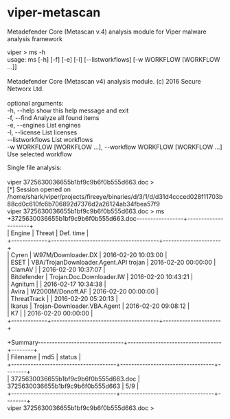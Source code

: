# viper-metascan
Metadefender Core (Metascan v.4) analysis module for Viper malware analysis framework

viper > ms -h<br/>
usage: ms [-h] [-f] [-e] [-l] [--listworkflows] [-w WORKFLOW [WORKFLOW ...]]<br/>
<br/>
Metadefender Core (Metascan v4) analysis module. (c) 2016 Secure Networx Ltd.<br/>
<br/>
optional arguments:<br/>
  -h, --help            show this help message and exit<br/>
  -f, --find            Analyze all found items<br/>
  -e, --engines         List engines<br/>
  -l, --license         List licenses<br/>
  --listworkflows       List workflows<br/>
  -w WORKFLOW [WORKFLOW ...], --workflow WORKFLOW [WORKFLOW ...]<br/>
                        Use selected workflow<br/>

Single file analysis:<br />
<br />
viper 3725630036655b1bf9c9b6f0b555d663.doc > <br />
[*] Session opened on /home/shark/viper/projects/fireeye/binaries/d/3/1/d/d31d4ccced028f11703b88cd0c610fc6b706892d7376d2a26124ab34fbea57f9<br />
viper 3725630036655b1bf9c9b6f0b555d663.doc > ms<br />
+3725630036655b1bf9c9b6f0b555d663.doc-----------------+---------------------+<br />
| Engine      | Threat                                | Def. time           |<br />
+-------------+---------------------------------------+---------------------+<br />
| Cyren       | W97M/Downloader.DX                    | 2016-02-20 10:03:00 |<br />
| ESET        | VBA/TrojanDownloader.Agent.API trojan | 2016-02-20 00:00:00 |<br />
| ClamAV      |                                       | 2016-02-20 10:37:07 |<br />
| Bitdefender | Trojan.Doc.Downloader.IW              | 2016-02-20 10:43:21 |<br />
| Agnitum     |                                       | 2016-02-17 10:34:38 |<br />
| Avira       | W2000M/Donoff.AF                      | 2016-02-20 00:00:00 |<br />
| ThreatTrack |                                       | 2016-02-20 05:20:13 |<br />
| Ikarus      | Trojan-Downloader.VBA.Agent           | 2016-02-20 09:08:12 |<br />
| K7          |                                       | 2016-02-20 00:00:00 |<br />
+-------------+---------------------------------------+---------------------+<br />
<br />
+Summary-------------------------------+----------------------------------+--------+<br />
| Filename                             | md5                              | status |<br />
+--------------------------------------+----------------------------------+--------+<br />
| 3725630036655b1bf9c9b6f0b555d663.doc | 3725630036655b1bf9c9b6f0b555d663 | 5/9    |<br />
+--------------------------------------+----------------------------------+--------+<br />
viper 3725630036655b1bf9c9b6f0b555d663.doc > <br />
